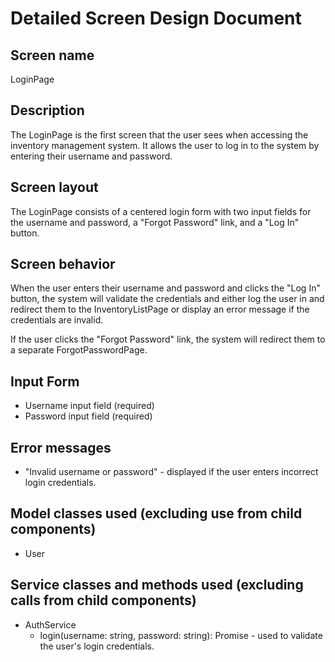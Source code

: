 # Detailed Screen Design Document

## Screen name
LoginPage

## Description
The LoginPage is the first screen that the user sees when accessing the inventory management system. It allows the user to log in to the system by entering their username and password.

## Screen layout
The LoginPage consists of a centered login form with two input fields for the username and password, a "Forgot Password" link, and a "Log In" button.

## Screen behavior
When the user enters their username and password and clicks the "Log In" button, the system will validate the credentials and either log the user in and redirect them to the InventoryListPage or display an error message if the credentials are invalid.

If the user clicks the "Forgot Password" link, the system will redirect them to a separate ForgotPasswordPage.

## Input Form
- Username input field (required)
- Password input field (required)

## Error messages
- "Invalid username or password" - displayed if the user enters incorrect login credentials.

## Model classes used (excluding use from child components)
- User

## Service classes and methods used (excluding calls from child components)
- AuthService
  - login(username: string, password: string): Promise<void> - used to validate the user's login credentials.